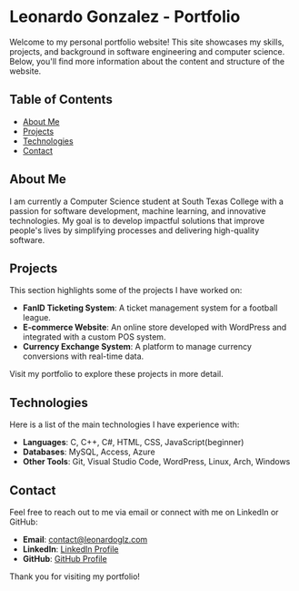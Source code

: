 # Leonardo Gonzalez - Portfolio

Welcome to my personal portfolio website! This site showcases my skills, projects, and background in software engineering and computer science. Below, you'll find more information about the content and structure of the website.

## Table of Contents
- [About Me](#about-me)
- [Projects](#projects)
- [Technologies](#technologies)
- [Contact](#contact)
  
## About Me
I am currently a Computer Science student at South Texas College with a passion for software development, machine learning, and innovative technologies. My goal is to develop impactful solutions that improve people's lives by simplifying processes and delivering high-quality software. 

## Projects
This section highlights some of the projects I have worked on:
- **FanID Ticketing System**: A ticket management system for a football league.
- **E-commerce Website**: An online store developed with WordPress and integrated with a custom POS system.
- **Currency Exchange System**: A platform to manage currency conversions with real-time data.

Visit my portfolio to explore these projects in more detail.

## Technologies
Here is a list of the main technologies I have experience with:
- **Languages**: C, C++, C#, HTML, CSS, JavaScript(beginner)
- **Databases**: MySQL, Access, Azure
- **Other Tools**: Git, Visual Studio Code, WordPress, Linux, Arch, Windows

## Contact
Feel free to reach out to me via email or connect with me on LinkedIn or GitHub:
- **Email**: contact@leonardoglz.com
- **LinkedIn**: [LinkedIn Profile](https://www.linkedin.com/in/leonardo-gonzalez-53230432b)
- **GitHub**: [GitHub Profile](https://github.com/Leogg22/)

Thank you for visiting my portfolio!
